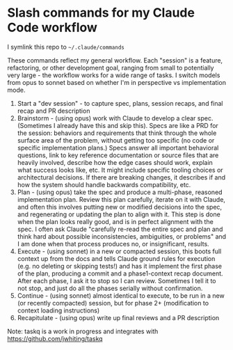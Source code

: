 # Slash commands for my Claude Code workflow 

I symlink this repo to `~/.claude/commands`

These commands reflect my general workflow. Each "session" is a feature, refactoring, or other development goal, ranging from small to potentially very large - the workflow works for a wide range of tasks. I switch models from opus to sonnet based on whether I'm in perspective vs implementation mode.
1. Start a "dev session" - to capture spec, plans, session recaps, and final recap and PR description
2. Brainstorm - (using opus) work with Claude to develop a clear spec. (Sometimes I already have this and skip this). Specs are like a PRD for the session: behaviors and requirements that think through the whole surface area of the problem, without getting too specific (no code or specific implementation plans.) Specs answer all important behavioral questions, link to key reference documentation or source files that are heavily involved, describe how the edge cases should work, explain what success looks like, etc. It might include specific tooling choices or architectural decisions. If there are breaking changes, it describes if and how the system should handle backwards compatibility, etc.
3. Plan - (using opus) take the spec and produce a multi-phase, reasoned implementation plan. Review this plan carefully, iterate on it with Claude, and often this involves putting new or modified decisions into the spec, and regenerating or updating the plan to align with it. This step is done when the plan looks really good, and is in perfect alignment with the spec. I often ask Claude "carefully re-read the entire spec and plan and think hard about possible inconsistencies, ambiguities, or problems" and I am done when that process produces no, or insignificant, results.
4. Execute - (using sonnet) in a new or compacted session, this boots full context up from the docs and tells Claude ground rules for execution (e.g. no deleting or skipping tests!) and has it implement the first phase of the plan, producing a commit and a phase1-context recap document. After each phase, I ask it to stop so I can review. Sometimes I tell it to not stop, and just do all the phases serially without confirmation.
5. Continue - (using sonnet) almost identical to execute, to be run in a new (or recently compacted) session, but for phase 2+ (modification to context loading instructions)
6. Recapitulate - (using opus) write up final reviews and a PR description

Note: taskq is a work in progress and integrates with https://github.com/jwhiting/taskq
